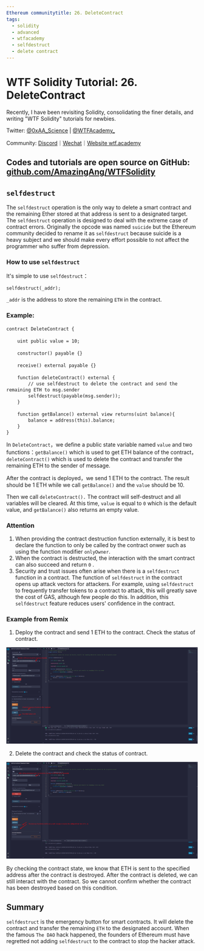 ```yaml
---
Ethereum communitytitle: 26. DeleteContract
tags:
  - solidity
  - advanced
  - wtfacademy
  - selfdestruct
  - delete contract
---
```

# WTF Solidity Tutorial: 26. DeleteContract

Recently, I have been revisiting Solidity, consolidating the finer details, and writing "WTF Solidity" tutorials for newbies. 

Twitter: [@0xAA_Science](https://twitter.com/0xAA_Science) | [@WTFAcademy_](https://twitter.com/WTFAcademy_)

Community: [Discord](https://discord.wtf.academy)｜[Wechat](https://docs.google.com/forms/d/e/1FAIpQLSe4KGT8Sh6sJ7hedQRuIYirOoZK_85miz3dw7vA1-YjodgJ-A/viewform?usp=sf_link)｜[Website wtf.academy](https://wtf.academy)

Codes and tutorials are open source on GitHub: [github.com/AmazingAng/WTFSolidity](https://github.com/AmazingAng/WTFSolidity)
---

## `selfdestruct`

The `selfdestruct` operation is the only way to delete a smart contract and the remaining Ether stored at that address is sent to a designated target. The `selfdestruct` operation is designed to deal with the extreme case of contract errors. Originally the opcode was named `suicide` but the Ethereum community decided to rename it as `selfdestruct` because suicide is a heavy subject and we should make every effort possible to not affect the programmer who suffer from depression.

### How to use `selfdestruct`

It's simple to use `selfdestruct`：

```solidity
selfdestruct(_addr);
```

 `_addr` is the address to store the remaining `ETH` in the contract.

### Example:

```solidity
contract DeleteContract {

    uint public value = 10;

    constructor() payable {}

    receive() external payable {}

    function deleteContract() external {
        // use selfdestruct to delete the contract and send the remaining ETH to msg.sender
        selfdestruct(payable(msg.sender));
    }

    function getBalance() external view returns(uint balance){
        balance = address(this).balance;
    }
}
```

In `DeleteContract`，we define a public state variable named `value` and two functions：`getBalance()` which is used to get ETH balance of the contract，`deleteContract()` which is used to delete the contract and transfer the remaining ETH to the sender of message.

After the contract is deployed，we send 1 ETH to the contract. The result should be 1 ETH while we call `getBalance()` and the `value` should be 10.

Then we call `deleteContract().` The contract will self-destruct and all variables will be cleared. At this time, `value` is equal to  `0` which is the default value, and `getBalance()` also returns an empty value.

### Attention

1. When providing the contract destruction function externally, it is best to declare the function to only be called by the contract onwer such as using the  function modifier `onlyOwner`.
2. When the contract is destructed, the interaction with the smart contract can also succeed and return `0` .
3. Security and trust issues often arise when there is a `selfdestruct` function in a contract. The function of  `selfdestruct`  in the contract opens up attack vectors for attackers. For example, using `selfdestruct` to frequently transfer tokens to a contract to attack, this will greatly save the cost of GAS, although few people do this. In addition, this `selfdestruct`  feature reduces users' confidence in the contract.

### Example from Remix

1. Deploy the contract and send 1 ETH to the contract. Check the status of contract.

![deployContract.png](./img/26-2.png)

2. Delete the contract and check the status of contract.

![deleteContract.png](./img/26-1.png)

By checking the contract state, we know that ETH is sent to the specified address after the contract is destroyed. After the contract is deleted, we can still interact with the contract. So we cannot confirm whether the contract has been destroyed based on this condition.

## Summary

`selfdestruct` is the emergency button for smart contracts. It will delete the contract and transfer the remaining `ETH` to the designated account. When the famous `The DAO` hack happened, the founders of Ethereum must have regretted not adding `selfdestruct` to the contract to stop the hacker attack.
